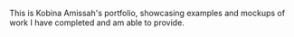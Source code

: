 This is Kobina Amissah's portfolio, showcasing examples and mockups of work I have completed and am able to provide.
 
 
